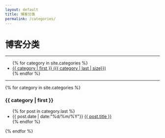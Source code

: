 ```yaml
---
layout: default
title: 博客分类
permalink: /categories/
---
```


<div class="page-content wc-container">
    <h1>博客分类</h1><hr>
    <ul id="label_box">
        {% for category in site.categories %}
            <li><a href="{{ site.baseurl }}/categories/#{{ category | first }}">{{ category | first }}
            <span>({{ category | last | size}})</span></a>
            </li>
        {% endfor %}
    </ul>
    <hr>
    {% for category in site.categories %}
  <h3 id="{{ category | first }}">{{ category | first }}</h3>
  <!-- <span>{{ category | last | size }}</span> -->
  <ul class="arc-list">
      {% for post in category.last %}
          <li>{{ post.date | date:"%d/%m/%Y"}} <a href="{{ post.url }}">{{ post.title }}</a></li>
      {% endfor %}
  </ul>
  {% endfor %}
</div>